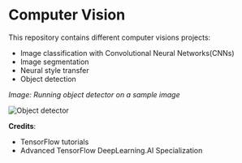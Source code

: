 
# Computer Vision

This repository contains different computer visions projects: 

* Image classification with Convolutional Neural Networks(CNNs)
* Image segmentation
* Neural style transfer
* Object detection


*Image: Running object detector on a sample image*

![Object detector](https://github.com/Nyandwi/tf_vision/blob/main/object%20detector.png)


**Credits**:

* TensorFlow tutorials
* Advanced TensorFlow DeepLearning.AI Specialization
